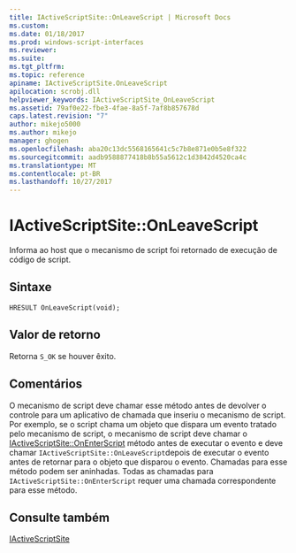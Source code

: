 ```yaml
---
title: IActiveScriptSite::OnLeaveScript | Microsoft Docs
ms.custom: 
ms.date: 01/18/2017
ms.prod: windows-script-interfaces
ms.reviewer: 
ms.suite: 
ms.tgt_pltfrm: 
ms.topic: reference
apiname: IActiveScriptSite.OnLeaveScript
apilocation: scrobj.dll
helpviewer_keywords: IActiveScriptSite_OnLeaveScript
ms.assetid: 79af0e22-fbe3-4fae-8a5f-7af8b857678d
caps.latest.revision: "7"
author: mikejo5000
ms.author: mikejo
manager: ghogen
ms.openlocfilehash: aba20c13dc5568165641c5c7b8e871e0b5e8f322
ms.sourcegitcommit: aadb9588877418b8b55a5612c1d3842d4520ca4c
ms.translationtype: MT
ms.contentlocale: pt-BR
ms.lasthandoff: 10/27/2017
---
```

# <a name="iactivescriptsiteonleavescript"></a>IActiveScriptSite::OnLeaveScript
Informa ao host que o mecanismo de script foi retornado de execução de código de script.  
  
## <a name="syntax"></a>Sintaxe  
  
```  
HRESULT OnLeaveScript(void);  
```  
  
## <a name="return-value"></a>Valor de retorno  
 Retorna `S_OK` se houver êxito.  
  
## <a name="remarks"></a>Comentários  
 O mecanismo de script deve chamar esse método antes de devolver o controle para um aplicativo de chamada que inseriu o mecanismo de script. Por exemplo, se o script chama um objeto que dispara um evento tratado pelo mecanismo de script, o mecanismo de script deve chamar o [IActiveScriptSite::OnEnterScript](../../winscript/reference/iactivescriptsite-onenterscript.md) método antes de executar o evento e deve chamar `IActiveScriptSite::OnLeaveScript`depois de executar o evento antes de retornar para o objeto que disparou o evento. Chamadas para esse método podem ser aninhadas. Todas as chamadas para `IActiveScriptSite::OnEnterScript` requer uma chamada correspondente para esse método.  
  
## <a name="see-also"></a>Consulte também  
 [IActiveScriptSite](../../winscript/reference/iactivescriptsite.md)